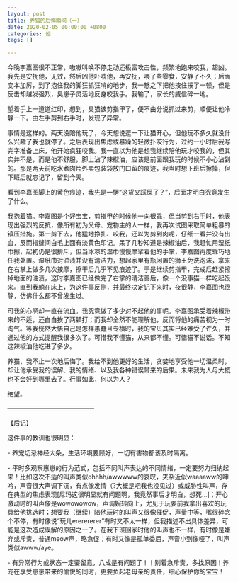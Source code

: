 ```yaml
---
layout: post
title: 养猫的后悔瞬间（一）
date: 2020-02-05 00:00:00 +0800
categories: 他
tags: []

---
```

今晚李嘉图很不正常，嗷嗷叫唤不停走动还极富攻击性，频繁地跑来咬我，超凶。我先是安抚他，无效，然后凶他吓唬他，再安抚，喂了些零食，安静了不久；后面变本加厉，到了抱住我的脚狂抓狂啃的地步，我一怒之下把他按住揍了一顿，但是反击却越发强烈，臭崽子灵活地反身咬我手。我输了，家长的威信碎一地。  
  
望着手上一道道红印，想到，臭猫该剪指甲了，便不由分说抓过来剪，顺便让他冷静一下。由左手剪到右手时，发现了异常。  
  
事情是这样的。两天没陪他玩了，今天想说逗一下让猫开心，但他玩不多久就没什么兴趣了我也就停了。之后表现出焦虑或暴躁的轻微扑咬行为，过约一小时后我写完字准备上床，他开始疯狂咬我。我一直以为他是想我继续陪他玩才咬我的，但其实并不是，而是他不舒服，脚上沾了辣椒油，应该是前面跟我玩的时候不小心沾到的。那是两天前吃水煮肉片外卖包装袋放门口留的痕迹，我当时想下班后擦掉，但下班后就忘记了，留到今天。  
  
看到李嘉图脚上的黄色痕迹，我先是一愣“这货又踩屎了？”，后面才明白究竟发生了什么。  
  
我抱着猫。李嘉图是个好宝宝，剪指甲的时候他一向很乖，但当剪到右手时，他表现出强烈的反抗，像所有初为父母、宠物主的人一样，我再次试图采取简单粗暴的镇压措施。第一剪下去，他猛地挣扎、咬我，还以为剪到肉呢，仔细一看并没有出血，反而指缝间白毛上面有淡黄色印记。呆了几秒知道是辣椒油后，我赶忙用湿纸巾擦，起初仍是很排斥，但当冰凉的湿巾慢慢摩挲着他的手掌，李嘉图再度乖巧地任我处置。湿纸巾对油渍并没有清洁力，想起家里有瓶闲置的狮王免洗泡沫，拿来在右掌上做多几次按摩，擦干后几乎不见痕迹了。于是继续剪指甲，完成后赶紧擦掉地面的油渍，这时李嘉图已经做完了右掌的清洁善后，像一个没事猫一样吃起饭来。直到我躺在床上，为这件事反侧，并最终决定记下来时，夜很静，李嘉图也很静，仿佛什么都不曾发生过。  
  
可我的心啊却一直在流血。我究竟做了多少对不起他的事呢。李嘉图承受着辣椒带来的不适，还白白挨了两顿打；而我却全然不能理解他，反而将他的痛苦视为一时淘气。等我恍然大悟自己是怎样愚蠢且专横时，我的宝贝其实已经难受了许久，并通过他的方式提醒我很多次了。可惜我不懂猫，从来都不懂。可惜猫不说话。不知这辣椒油他吃进了多少。  
  
养猫，我不止一次地后悔了。我给不到他更好的生活，贪婪地享受他一切温柔时，却让他承受我的误解、我的情绪、以及我各种错误带来的后果。未来我为人母大概也不会好到哪里去了。行事如此，何以为人？  
  
绝望。  
  
——————————————  
  
【后记】   
  
这件事的教训也很明显：  
  
\- 养宠切忌神经大条，生活环境要顾好，一切有害物都该及时隔离。  
  
\- 平时多观察崽崽的行为范式，包括不同叫声表达的不同情绪，一定要努力归纳起来！比如这次不适的叫声类似ohhhh/awwwww的哀叹，夹杂近似waaaaww的呻吟，声音很大声调下沉，有点像发情（?大概是吧我也没见过）或威胁性叫声，存在典型的焦虑表现\[尼玛这很明显就有问题啊，我竟然事后才明白，想死...\]；开心激动时的叫声像是wowowowow，声调婉转向上，尤见于玩耍前我拿出喜欢的玩具给他挑选时；想要我（继续）陪他玩时的叫声又很像催促，声量中等，嘴很碎念个不停，有时像说“玩儿ererererer”有时又不太一样，但我描述不出具体差异，可能是这次造成误解的原因之一了。在我下班回家时他的叫声也不一样，有时像是嫌弃或斥责，普通meow声，略急促；有时又像是孤单委屈，声音小到像哑了，叫声类似awww/aye。  
  
\- 有异常行为或状态一定要留意，八成是有问题了！！别着急斥责，多找原因！养宠在享受崽崽带来的愉悦的同时，更要负起老母亲的责任，细心保护你的宝宝！